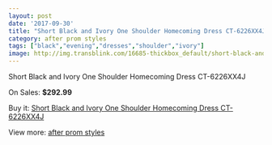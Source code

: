 ```yaml
---
layout: post
date: '2017-09-30'
title: "Short Black and Ivory One Shoulder Homecoming Dress CT-6226XX4J"
category: after prom styles
tags: ["black","evening","dresses","shoulder","ivory"]
image: http://img.transblink.com/16685-thickbox_default/short-black-and-ivory-one-shoulder-homecoming-dress-ct-6226xx4j.jpg
---
```

Short Black and Ivory One Shoulder Homecoming Dress CT-6226XX4J

On Sales: **$292.99**
<a href="https://www.transblink.com/en/after-prom-styles/5270-short-black-and-ivory-one-shoulder-homecoming-dress-ct-6226xx4j.html"><amp-img layout="responsive" width="600" height="600" src="//img.transblink.com/16685-thickbox_default/short-black-and-ivory-one-shoulder-homecoming-dress-ct-6226xx4j.jpg" alt="Short Black and Ivory One Shoulder Homecoming Dress CT-6226XX4J 0" /></a>
<a href="https://www.transblink.com/en/after-prom-styles/5270-short-black-and-ivory-one-shoulder-homecoming-dress-ct-6226xx4j.html"><amp-img layout="responsive" width="600" height="600" src="//img.transblink.com/16687-thickbox_default/short-black-and-ivory-one-shoulder-homecoming-dress-ct-6226xx4j.jpg" alt="Short Black and Ivory One Shoulder Homecoming Dress CT-6226XX4J 1" /></a>
<a href="https://www.transblink.com/en/after-prom-styles/5270-short-black-and-ivory-one-shoulder-homecoming-dress-ct-6226xx4j.html"><amp-img layout="responsive" width="600" height="600" src="//img.transblink.com/16686-thickbox_default/short-black-and-ivory-one-shoulder-homecoming-dress-ct-6226xx4j.jpg" alt="Short Black and Ivory One Shoulder Homecoming Dress CT-6226XX4J 2" /></a>

Buy it: [Short Black and Ivory One Shoulder Homecoming Dress CT-6226XX4J](https://www.transblink.com/en/after-prom-styles/5270-short-black-and-ivory-one-shoulder-homecoming-dress-ct-6226xx4j.html "Short Black and Ivory One Shoulder Homecoming Dress CT-6226XX4J")

View more: [after prom styles](https://www.transblink.com/en/55-after-prom-styles "after prom styles")